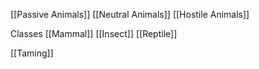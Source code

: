 [[Passive Animals]]
[[Neutral Animals]]
[[Hostile Animals]]

Classes
[[Mammal]]
[[Insect]]
[[Reptile]]



[[Taming]]